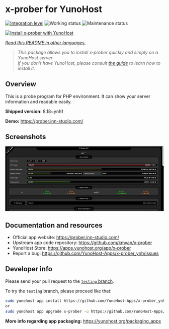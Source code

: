 <!--
N.B.: This README was automatically generated by <https://github.com/YunoHost/apps/tree/master/tools/readme_generator>
It shall NOT be edited by hand.
-->

# x-prober for YunoHost

[![Integration level](https://dash.yunohost.org/integration/x-prober.svg)](https://ci-apps.yunohost.org/ci/apps/x-prober/) ![Working status](https://ci-apps.yunohost.org/ci/badges/x-prober.status.svg) ![Maintenance status](https://ci-apps.yunohost.org/ci/badges/x-prober.maintain.svg)

[![Install x-prober with YunoHost](https://install-app.yunohost.org/install-with-yunohost.svg)](https://install-app.yunohost.org/?app=x-prober)

*[Read this README in other languages.](./ALL_README.md)*

> *This package allows you to install x-prober quickly and simply on a YunoHost server.*  
> *If you don't have YunoHost, please consult [the guide](https://yunohost.org/install) to learn how to install it.*

## Overview

This is a probe program for PHP environment. It can show your server information and readable easily.


**Shipped version:** 8.18~ynh1

**Demo:** <https://prober.inn-studio.com/>

## Screenshots

![Screenshot of x-prober](./doc/screenshots/screenshot.jpg)

## Documentation and resources

- Official app website: <https://prober.inn-studio.com/>
- Upstream app code repository: <https://github.com/kmvan/x-prober>
- YunoHost Store: <https://apps.yunohost.org/app/x-prober>
- Report a bug: <https://github.com/YunoHost-Apps/x-prober_ynh/issues>

## Developer info

Please send your pull request to the [`testing` branch](https://github.com/YunoHost-Apps/x-prober_ynh/tree/testing).

To try the `testing` branch, please proceed like that:

```bash
sudo yunohost app install https://github.com/YunoHost-Apps/x-prober_ynh/tree/testing --debug
or
sudo yunohost app upgrade x-prober -u https://github.com/YunoHost-Apps/x-prober_ynh/tree/testing --debug
```

**More info regarding app packaging:** <https://yunohost.org/packaging_apps>
